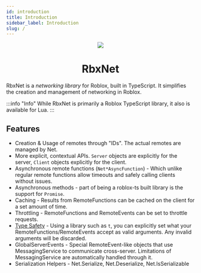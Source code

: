 ```yaml
---
id: introduction
title: Introduction
sidebar_label: Introduction
slug: /
---
```


<div align="center">
	<img src="https://assets.vorlias.com/i1/net-tsx.png"/>
</div>
<div align="center">
	<h1>RbxNet</h1>
    	<a href="https://www.npmjs.com/package/@rbxts/net">
	</a>
</div>

RbxNet is a _networking library_ for Roblox, built in TypeScript. It simplifies the creation and management of networking in Roblox.

:::info "Info"
While RbxNet is primarily a Roblox TypeScript library, it also is available for Lua. 
:::

## Features
- Creation & Usage of remotes through "IDs". The actual remotes are managed by Net.
- More explicit, contextual APIs. `Server` objects are explicitly for the server, `Client` objects explicitly for the client.
- Asynchronous remote functions (`Net*AsyncFunction`) - Which unlike regular remote functions allow timeouts and safely calling clients without issues.
- Asynchronous methods - part of being a roblox-ts built library is the support for `Promise`.
- Caching - Results from RemoteFunctions can be cached on the client for a set amount of time.
- Throttling - RemoteFunctions and RemoteEvents can be set to throttle requests.
- [Type Safety](type-safety/) - Using a library such as `t`, you can explicitly set what your RemoteFunctions/RemoteEvents accept as valid arguments. Any invalid arguments will be discarded.
- GlobalServerEvents - Special RemoteEvent-like objects that use MessagingService to communicate cross-server. Limitations of MessagingService are automatically handled through it.
- Serialization Helpers - Net.Serialize, Net.Deserialize, Net.IsSerializable